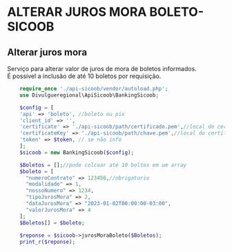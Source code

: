 # ALTERAR JUROS MORA BOLETO-SICOOB

## Alterar juros mora
Serviço para alterar valor de juros de mora de boletos informados.<br>
É possível a inclusão de até 10 boletos por requisição.

```php
    require_once './api-sicoob/vendor/autoload.php';
    use Divulgueregional\ApiSicoob\BankingSicoob;

    $config = [
    'api' => 'boleto', //boleto ou pix
    'client_id' => '',
    'certificate' => './api-sicoob/path/certificado.pem',//local do certificado crt
    'certificateKey' => './api-sicoob/path/chave.pem',//local do certificado key
    'token' => $token, // se não info
    ];
    $sicoob = new BankingSicoob($config);

    $Boletos = [];//pode colcoar até 10 boltos em um array
    $boleto = [
      "numeroContrato" => 123456,//obrigatorio
      "modalidade" => 1,
      "nossoNumero" => 1234,
      "tipoJurosMora" => 2,
      "dataJurosMora" => "2023-01-02T00:00:00-03:00",
      "valorJurosMora" => 4
    ];
    $Boletos[] = $boleto;
    
    $reponse = $sicoob->jurosMoraBoleto($Boletos);
    print_r($reponse);
```